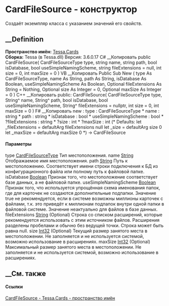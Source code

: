 # CardFileSource - конструктор
Создаёт экземпляр класса с указанием значений его свойств.
## __Definition
 **Пространство имён:** [Tessa.Cards](N_Tessa_Cards.htm)  
 **Сборка:** Tessa (в Tessa.dll) Версия: 3.6.0.17
C# __Копировать
     public CardFileSource(
    	CardFileSourceType type,
    	string name,
    	string path,
    	bool isDatabase,
    	bool useSimpleNamingScheme,
    	string fileExtensions = null,
    	int size = 0,
    	int maxSize = 0
    )
VB __Копировать
     Public Sub New ( 
    	type As CardFileSourceType,
    	name As String,
    	path As String,
    	isDatabase As Boolean,
    	useSimpleNamingScheme As Boolean,
    	Optional fileExtensions As String = Nothing,
    	Optional size As Integer = 0,
    	Optional maxSize As Integer = 0
    )
C++ __Копировать
     public:
    CardFileSource(
    	CardFileSourceType type, 
    	String^ name, 
    	String^ path, 
    	bool isDatabase, 
    	bool useSimpleNamingScheme, 
    	String^ fileExtensions = nullptr, 
    	int size = 0, 
    	int maxSize = 0
    )
F# __Копировать
     new : 
            type : CardFileSourceType * 
            name : string * 
            path : string * 
            isDatabase : bool * 
            useSimpleNamingScheme : bool * 
            ?fileExtensions : string * 
            ?size : int * 
            ?maxSize : int 
    (* Defaults:
            let _fileExtensions = defaultArg fileExtensions null
            let _size = defaultArg size 0
            let _maxSize = defaultArg maxSize 0
    *)
    -> CardFileSource
#### Параметры
type [CardFileSourceType](T_Tessa_Cards_CardFileSourceType.htm)
    Тип местоположения.
name [String](https://learn.microsoft.com/dotnet/api/system.string)
    Отображаемое имя местоположения.
path [String](https://learn.microsoft.com/dotnet/api/system.string)
     Путь к местоположению. Соответствует имени строки подключения к БД из конфигурационного файла или полному путь к файловой папке. 
isDatabase [Boolean](https://learn.microsoft.com/dotnet/api/system.boolean)
     Признак того, что местоположение соответствует базе данных, а не файловой папке. 
useSimpleNamingScheme
[Boolean](https://learn.microsoft.com/dotnet/api/system.boolean)
     Признак того, что используется упрощённая схема именования папок, где для карточек не создаются дополнительные подпапки. Значение true не рекомендуется, если в системе возможны миллионы карточек с файлами, т.к. это приведёт к миллионам подпапок внутри одной папки в файловой системе. Значение неактуально для файлов в базе данных. 
fileExtensions [String](https://learn.microsoft.com/dotnet/api/system.string)
(Optional)
     Строка со списком расширений, которые рекомендуется использовать с этим источником файлов. Расширения разделены пробелами и обычно без ведущей точки. Строка может быть равна null. 
size [Int32](https://learn.microsoft.com/dotnet/api/system.int32) (Optional)
     Текущий размер занятого места в местоположении. Не заполняется и не используется системой, возможно использование в расширениях. 
maxSize [Int32](https://learn.microsoft.com/dotnet/api/system.int32)
(Optional)
     Максимальный размер занятого места в местоположении. Не заполняется и не используется системой, возможно использование в расширениях. 
## __См. также
#### Ссылки
[CardFileSource - ](T_Tessa_Cards_CardFileSource.htm)
[Tessa.Cards - пространство имён](N_Tessa_Cards.htm)
